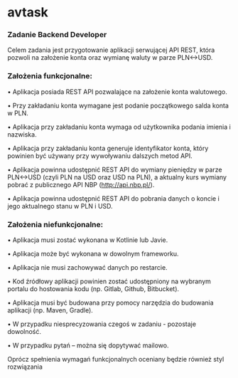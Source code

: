 # avtask
### Zadanie Backend Developer

Celem zadania jest przygotowanie aplikacji serwującej API REST, która pozwoli na założenie
konta oraz wymianę waluty w parze PLN<->USD.

### Założenia funkcjonalne:

• Aplikacja posiada REST API pozwalające na założenie konta walutowego.

• Przy zakładaniu konta wymagane jest podanie początkowego salda konta w PLN.

• Aplikacja przy zakładaniu konta wymaga od użytkownika podania imienia i nazwiska.

• Aplikacja przy zakładaniu konta generuje identyfikator konta, który powinien być
używany przy wywoływaniu dalszych metod API.

• Aplikacja powinna udostępnić REST API do wymiany pieniędzy w parze PLN<->USD
(czyli PLN na USD oraz USD na PLN), a aktualny kurs wymiany pobrać z publicznego
API NBP (http://api.nbp.pl/).

• Aplikacja powinna udostępnić REST API do pobrania danych o koncie i jego
aktualnego stanu w PLN i USD.

### Założenia niefunkcjonalne:

• Aplikacja musi zostać wykonana w Kotlinie lub Javie.

• Aplikacja może być wykonana w dowolnym frameworku.

• Aplikacja nie musi zachowywać danych po restarcie.

• Kod źródłowy aplikacji powinien zostać udostępniony na wybranym portalu do
hostowania kodu (np. Gitlab, Github, Bitbucket).

• Aplikacja musi być budowana przy pomocy narzędzia do budowania aplikacji (np.
Maven, Gradle).

• W przypadku niesprecyzowania czegoś w zadaniu - pozostaje dowolność.

• W przypadku pytań – można się dopytywać mailowo.

Oprócz spełnienia wymagań funkcjonalnych oceniany będzie również styl rozwiązania
